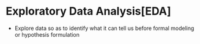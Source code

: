 # Exploratory Data Analysis[EDA] 
  - Explore data so as to identify what it can tell us before formal modeling or hypothesis formulation
